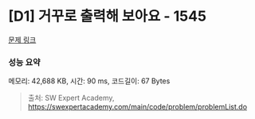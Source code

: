 # [D1] 거꾸로 출력해 보아요 - 1545 

[문제 링크](https://swexpertacademy.com/main/code/problem/problemDetail.do?contestProbId=AV2gbY0qAAQBBAS0) 

### 성능 요약

메모리: 42,688 KB, 시간: 90 ms, 코드길이: 67 Bytes



> 출처: SW Expert Academy, https://swexpertacademy.com/main/code/problem/problemList.do